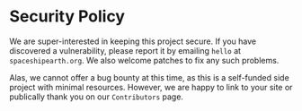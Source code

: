 # Security Policy

We are super-interested in keeping this project secure.
If you have discovered a vulnerability, please report it by emailing `hello` at `spaceshipearth.org`.
We also welcome patches to fix any such problems.

Alas, we cannot offer a bug bounty at this time, as this is a self-funded side project with minimal resources.
However, we are happy to link to your site or publically thank you on our `Contributors` page.
